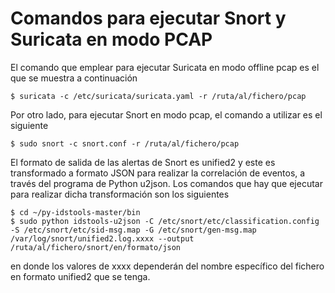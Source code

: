 # Comandos para ejecutar Snort y Suricata en modo PCAP
El comando que emplear para ejecutar Suricata en modo offline pcap es el que se muestra a continuación
```shell
$ suricata -c /etc/suricata/suricata.yaml -r /ruta/al/fichero/pcap
```

Por otro lado, para ejecutar Snort en modo pcap, el comando a utilizar es el siguiente
```shell
$ sudo snort -c snort.conf -r /ruta/al/fichero/pcap
```
El formato de salida de las alertas de Snort es unified2 y este es transformado a formato JSON para realizar la correlación de eventos, a través del programa de Python u2json. Los comandos que hay que ejecutar para realizar dicha transformación son los siguientes
```shell
$ cd ~/py-idstools-master/bin
$ sudo python idstools-u2json -C /etc/snort/etc/classification.config -S /etc/snort/etc/sid-msg.map -G /etc/snort/gen-msg.map /var/log/snort/unified2.log.xxxx --output /ruta/al/fichero/snort/en/formato/json
```
en donde los valores de xxxx dependerán del nombre específico del fichero en formato unified2 que se tenga.
